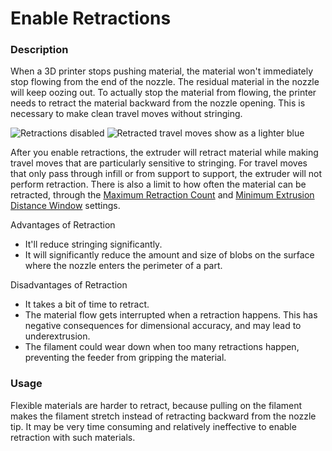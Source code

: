 Enable Retractions
====
### **Description**
When a 3D printer stops pushing material, the material won't immediately stop flowing from the end of the nozzle. The residual material in the nozzle will keep oozing out. To actually stop the material from flowing, the printer needs to retract the material backward from the nozzle opening. This is necessary to make clean travel moves without stringing.

![Retractions disabled](../images/retraction_enable_disabled.png)
![Retracted travel moves show as a lighter blue](../images/retraction_enable_enabled.png)

After you enable retractions, the extruder will retract material while making travel moves that are particularly sensitive to stringing. For travel moves that only pass through infill or from support to support, the extruder will not perform retraction. There is also a limit to how often the material can be retracted, through the [Maximum Retraction Count](retraction_count_max.md) and [Minimum Extrusion Distance Window](retraction_extrusion_window.md) settings.

Advantages of Retraction
* It'll reduce stringing significantly.
* It will significantly reduce the amount and size of blobs on the surface where the nozzle enters the perimeter of a part.

Disadvantages of Retraction
* It takes a bit of time to retract.
* The material flow gets interrupted when a retraction happens. This has negative consequences for dimensional accuracy, and may lead to underextrusion.
* The filament could wear down when too many retractions happen, preventing the feeder from gripping the material.

### **Usage**
Flexible materials are harder to retract, because pulling on the filament makes the filament stretch instead of retracting backward from the nozzle tip. It may be very time consuming and relatively ineffective to enable retraction with such materials.

